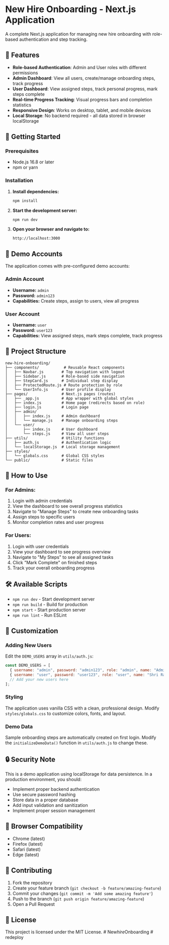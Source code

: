 # New Hire Onboarding - Next.js Application

A complete Next.js application for managing new hire onboarding with role-based authentication and step tracking.

## 🚀 Features

- **Role-based Authentication**: Admin and User roles with different permissions
- **Admin Dashboard**: View all users, create/manage onboarding steps, track progress
- **User Dashboard**: View assigned steps, track personal progress, mark steps complete
- **Real-time Progress Tracking**: Visual progress bars and completion statistics
- **Responsive Design**: Works on desktop, tablet, and mobile devices
- **Local Storage**: No backend required - all data stored in browser localStorage

## 🔧 Getting Started

### Prerequisites
- Node.js 16.8 or later
- npm or yarn

### Installation

1. **Install dependencies:**
   ```bash
   npm install
   ```

2. **Start the development server:**
   ```bash
   npm run dev
   ```

3. **Open your browser and navigate to:**
   ```
   http://localhost:3000
   ```

## 👥 Demo Accounts

The application comes with pre-configured demo accounts:

### Admin Account
- **Username:** `admin`
- **Password:** `admin123`
- **Capabilities:** Create steps, assign to users, view all progress

### User Account  
- **Username:** `user`
- **Password:** `user123`
- **Capabilities:** View assigned steps, mark steps complete, track progress

## 📁 Project Structure

```
new-hire-onboarding/
├── components/           # Reusable React components
│   ├── Navbar.js        # Top navigation with logout
│   ├── Sidebar.js       # Role-based side navigation
│   ├── StepCard.js      # Individual step display
│   ├── ProtectedRoute.js # Route protection by role
│   └── UserInfo.js      # User profile display
├── pages/               # Next.js pages (routes)
│   ├── _app.js          # App wrapper with global styles
│   ├── index.js         # Home page (redirects based on role)
│   ├── login.js         # Login page
│   ├── admin/
│   │   ├── index.js     # Admin dashboard
│   │   └── manage.js    # Manage onboarding steps
│   └── user/
│       ├── index.js     # User dashboard
│       └── steps.js     # View all user steps
├── utils/               # Utility functions
│   ├── auth.js          # Authentication logic
│   └── localStorage.js  # Local storage management
├── styles/
│   └── globals.css      # Global CSS styles
└── public/              # Static files
```

## 🎯 How to Use

### For Admins:
1. Login with admin credentials
2. View the dashboard to see overall progress statistics
3. Navigate to "Manage Steps" to create new onboarding tasks
4. Assign steps to specific users
5. Monitor completion rates and user progress

### For Users:
1. Login with user credentials  
2. View your dashboard to see progress overview
3. Navigate to "My Steps" to see all assigned tasks
4. Click "Mark Complete" on finished steps
5. Track your overall onboarding progress

## 🛠 Available Scripts

- `npm run dev` - Start development server
- `npm run build` - Build for production
- `npm start` - Start production server
- `npm run lint` - Run ESLint

## 🎨 Customization

### Adding New Users
Edit the `DEMO_USERS` array in `utils/auth.js`:

```javascript
const DEMO_USERS = [
  { username: "admin", password: "admin123", role: "admin", name: "Admin User" },
  { username: "user", password: "user123", role: "user", name: "Shri Ram" },
  // Add your new users here
];
```

### Styling
The application uses vanilla CSS with a clean, professional design. Modify `styles/globals.css` to customize colors, fonts, and layout.

### Demo Data
Sample onboarding steps are automatically created on first login. Modify the `initializeDemoData()` function in `utils/auth.js` to change these.

## 🔒 Security Note

This is a demo application using localStorage for data persistence. In a production environment, you should:

- Implement proper backend authentication
- Use secure password hashing
- Store data in a proper database
- Add input validation and sanitization
- Implement proper session management

## 📱 Browser Compatibility

- Chrome (latest)
- Firefox (latest)  
- Safari (latest)
- Edge (latest)

## 🤝 Contributing

1. Fork the repository
2. Create your feature branch (`git checkout -b feature/amazing-feature`)
3. Commit your changes (`git commit -m 'Add some amazing feature'`)
4. Push to the branch (`git push origin feature/amazing-feature`)
5. Open a Pull Request

## 📄 License

This project is licensed under the MIT License.
#   N e w _ h i r e _ O n b o a r d i n g  
 #   r e d e p l o y  
 